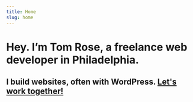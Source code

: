 ```yaml
---
title: Home
slug: home
---
```


<div class="intro">
  <h1>Hey. I’m Tom Rose, a freelance web developer in Philadelphia.</h1>
  <h2>I build websites, often with WordPress. <a href="/contact">Let's work together!</a></h2>
</div>
